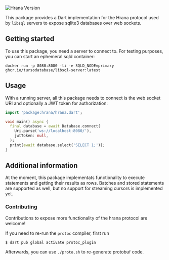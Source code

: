 ![Hrana Version](https://img.shields.io/pub/v/hrana)

This package provides a Dart implementation for the Hrana protocol used by
`libsql` servers to expose sqlite3 databases over web sockets.

## Getting started

To use this package, you need a server to connect to. For testing purposes,
you can start an ephemeral sqld container:

```
docker run -p 8080:8080 -ti -e SQLD_NODE=primary ghcr.io/tursodatabase/libsql-server:latest
```

## Usage

With a running server, all this package needs to connect is the web socket URI
and optionally a JWT token for authorization:

```dart
import 'package:hrana/hrana.dart';

void main() async {
  final database = await Database.connect(
    Uri.parse('ws://localhost:8080/'),
    jwtToken: null,
  );
  print(await database.select('SELECT 1;'));
}
```

## Additional information

At the moment, this package implementats functionality to execute statements
and getting their results as rows.
Batches and stored statements are supported as well, but no support for
streaming cursors is implemented yet.

### Contributing

Contributions to expose more functionality of the hrana protocol are welcome!

If you need to re-run the `protoc` compiler, first run

```
$ dart pub global activate protoc_plugin
```

Afterwards, you can use `./proto.sh` to re-generate protobuf code.
